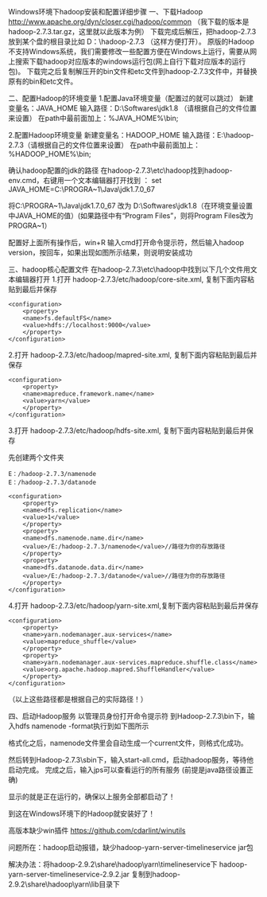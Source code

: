 Windows环境下hadoop安装和配置详细步骤
一、下载Hadoop
http://www.apache.org/dyn/closer.cgi/hadoop/common
（我下载的版本是hadoop-2.7.3.tar.gz，这里就以此版本为例）
下载完成后解压，把hadoop-2.7.3放到某个盘的根目录比如 D：\hadoop-2.7.3 （这样方便打开）。
原版的Hadoop不支持Windows系统，我们需要修改一些配置方便在Windows上运行，需要从网上搜索下载hadoop对应版本的windows运行包(网上自行下载对应版本的运行包)。
下载完之后复制解压开的bin文件和etc文件到hadoop-2.7.3文件中，并替换原有的bin和etc文件。

二、配置Hadoop的环境变量
1.配置Java环境变量（配置过的就可以跳过）
新建变量名：JAVA_HOME
输入路径：D:\Softwares\jdk1.8 （请根据自己的文件位置来设置）
在path中最前面加上：%JAVA_HOME%\bin;

2.配置Hadoop环境变量
新建变量名：HADOOP_HOME
输入路径：E:\hadoop-2.7.3（请根据自己的文件位置来设置）
在path中最前面加上：%HADOOP_HOME%\bin;

确认hadoop配置的jdk的路径
在hadoop-2.7.3\etc\hadoop找到hadoop-env.cmd，右键用一个文本编辑器打开找到 ：
set JAVA_HOME=C:\PROGRA~1\Java\jdk1.7.0_67

将C:\PROGRA~1\Java\jdk1.7.0_67 改为 D:\Softwares\jdk1.8（在环境变量设置中JAVA_HOME的值）(如果路径中有“Program Files”，则将Program Files改为 PROGRA~1）

配置好上面所有操作后，win+R 输入cmd打开命令提示符，然后输入hadoop version，按回车，如果出现如图所示结果，则说明安装成功


三、hadoop核心配置文件
在hadoop-2.7.3\etc\hadoop中找到以下几个文件用文本编辑器打开
1.打开 hadoop-2.7.3/etc/hadoop/core-site.xml, 复制下面内容粘贴到最后并保存
```
<configuration>
	<property>
    <name>fs.defaultFS</name>
    <value>hdfs://localhost:9000</value>   
	</property>
</configuration>
```
2.打开 hadoop-2.7.3/etc/hadoop/mapred-site.xml, 复制下面内容粘贴到最后并保存

```
<configuration>   
	<property>       
	<name>mapreduce.framework.name</name>       
	<value>yarn</value>   
	</property>
</configuration>
```
3.打开 hadoop-2.7.3/etc/hadoop/hdfs-site.xml, 复制下面内容粘贴到最后并保存

先创建两个文件夹

```
E：/hadoop-2.7.3/namenode
E：/hadoop-2.7.3/datanode
```

```
<configuration>
	<property>       
	<name>dfs.replication</name>       
	<value>1</value>   
	</property>   
	<property>       
	<name>dfs.namenode.name.dir</name>       
	<value>/E:/hadoop-2.7.3/namenode</value>//路径为你的存放路径   
	</property>   
	<property>       
	<name>dfs.datanode.data.dir</name>     
	<value>/E:/hadoop-2.7.3/datanode</value>//路径为你的存放路径   
	</property>
</configuration>
```
4.打开 hadoop-2.7.3/etc/hadoop/yarn-site.xml,复制下面内容粘贴到最后并保存

```
<configuration>   
	<property>       
	<name>yarn.nodemanager.aux-services</name>       
	<value>mapreduce_shuffle</value>   
	</property>   
	<property>       
	<name>yarn.nodemanager.aux-services.mapreduce.shuffle.class</name>       
	<value>org.apache.hadoop.mapred.ShuffleHandler</value>   
	</property>
</configuration>
```
（以上这些路径都是根据自己的实际路径！）

四、启动Hadoop服务
以管理员身份打开命令提示符
到Hadoop-2.7.3\bin下，输入hdfs namenode -format执行到如下图所示

格式化之后，namenode文件里会自动生成一个current文件，则格式化成功。

然后转到Hadoop-2.7.3\sbin下，输入start-all.cmd，启动hadoop服务，等待他启动完成。
完成之后，输入jps可以查看运行的所有服务 (前提是java路径设置正确)

显示的就是正在运行的，确保以上服务全部都启动了！

到这在Windows环境下的Hadoop就安装好了！

高版本缺少win插件 https://github.com/cdarlint/winutils



问题所在：hadoop启动报错，缺少hadoop-yarn-server-timelineservice jar包

解决办法：将hadoop-2.9.2\share\hadoop\yarn\timelineservice下 hadoop-yarn-server-timelineservice-2.9.2.jar 复制到hadoop-2.9.2\share\hadoop\yarn\lib目录下